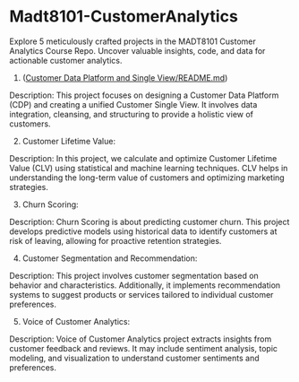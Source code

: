 # Madt8101-CustomerAnalytics
Explore 5 meticulously crafted projects in the MADT8101 Customer Analytics Course Repo. Uncover valuable insights, code, and data for actionable customer analytics.

1. ([Customer Data Platform and Single View/README.md](https://github.com/KiriwatAnantakul/Madt8101-CustomerAnalytics/blob/main/Customer%20Data%20Platform%20and%20Single%20View/README.md))

Description: This project focuses on designing a Customer Data Platform (CDP) and creating a unified Customer Single View. It involves data integration, cleansing, and structuring to provide a holistic view of customers.

2. Customer Lifetime Value:

Description: In this project, we calculate and optimize Customer Lifetime Value (CLV) using statistical and machine learning techniques. CLV helps in understanding the long-term value of customers and optimizing marketing strategies.

3. Churn Scoring:

Description: Churn Scoring is about predicting customer churn. This project develops predictive models using historical data to identify customers at risk of leaving, allowing for proactive retention strategies.

4. Customer Segmentation and Recommendation:

Description: This project involves customer segmentation based on behavior and characteristics. Additionally, it implements recommendation systems to suggest products or services tailored to individual customer preferences.

5. Voice of Customer Analytics:

Description: Voice of Customer Analytics project extracts insights from customer feedback and reviews. It may include sentiment analysis, topic modeling, and visualization to understand customer sentiments and preferences.


